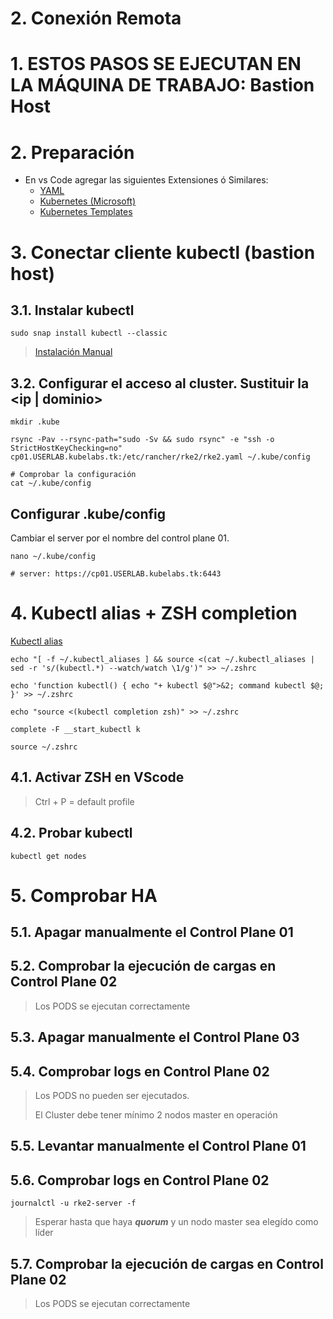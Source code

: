 # 2. Conexión Remota <!-- omit in TOC -->


# 1. ESTOS PASOS SE EJECUTAN EN LA MÁQUINA DE TRABAJO: Bastion Host
# 2. Preparación
- En vs Code agregar las siguientes Extensiones ó Similares:
  - [YAML](https://marketplace.visualstudio.com/items?itemName=redhat.vscode-yaml)
  - [Kubernetes (Microsoft)](https://marketplace.visualstudio.com/items?itemName=ms-kubernetes-tools.vscode-kubernetes-tools)
  - [Kubernetes Templates](https://marketplace.visualstudio.com/items?itemName=lunuan.kubernetes-templates)


# 3. Conectar cliente kubectl (bastion host)
## 3.1. Instalar kubectl
```vim
sudo snap install kubectl --classic
```
> [Instalación Manual](https://kubernetes.io/docs/tasks/tools/install-kubectl-linux/)

## 3.2. Configurar el acceso al cluster. Sustituir la <ip | dominio>
```vim
mkdir .kube

rsync -Pav --rsync-path="sudo -Sv && sudo rsync" -e "ssh -o StrictHostKeyChecking=no" cp01.USERLAB.kubelabs.tk:/etc/rancher/rke2/rke2.yaml ~/.kube/config

# Comprobar la configuración
cat ~/.kube/config
```

## Configurar .kube/config
Cambiar el server por el nombre del control plane 01.
```
nano ~/.kube/config

# server: https://cp01.USERLAB.kubelabs.tk:6443
```

# 4. Kubectl alias + ZSH completion
[Kubectl alias](https://github.com/ahmetb/kubectl-aliases)
```vim
echo "[ -f ~/.kubectl_aliases ] && source <(cat ~/.kubectl_aliases | sed -r 's/(kubectl.*) --watch/watch \1/g')" >> ~/.zshrc

echo 'function kubectl() { echo "+ kubectl $@">&2; command kubectl $@; }' >> ~/.zshrc

echo "source <(kubectl completion zsh)" >> ~/.zshrc

complete -F __start_kubectl k

source ~/.zshrc
```

## 4.1. Activar ZSH en VScode
> Ctrl + P = default profile


## 4.2. Probar kubectl
```vim
kubectl get nodes
```

# 5. Comprobar HA
## 5.1. Apagar manualmente el Control Plane 01
## 5.2. Comprobar la ejecución de cargas en Control Plane 02
> Los PODS se ejecutan correctamente
## 5.3. Apagar manualmente el Control Plane 03
## 5.4. Comprobar logs en Control Plane 02
> Los PODS no pueden ser ejecutados.
>
> El Cluster debe tener mínimo 2 nodos master en operación
## 5.5. Levantar manualmente el Control Plane 01
## 5.6. Comprobar logs en Control Plane 02
```vim
journalctl -u rke2-server -f
```
> Esperar hasta que haya ***quorum*** y un nodo master sea elegído como líder
## 5.7. Comprobar la ejecución de cargas en Control Plane 02
> Los PODS se ejecutan correctamente


